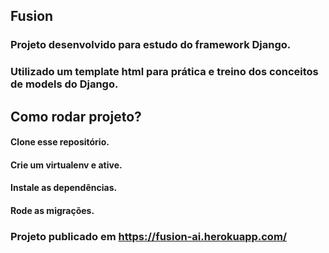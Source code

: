 ## Fusion

### Projeto desenvolvido para estudo do framework Django.
### Utilizado um template html para prática e treino dos conceitos de models do Django.


## Como rodar projeto?

#### Clone esse repositório.
#### Crie um virtualenv e ative.
#### Instale as dependências.
#### Rode as migrações.

### Projeto publicado em https://fusion-ai.herokuapp.com/
